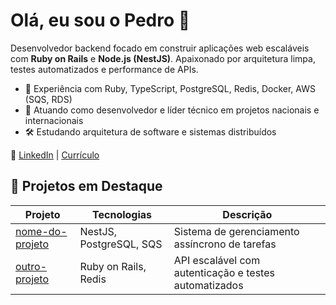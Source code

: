 # Olá, eu sou o Pedro 👋

Desenvolvedor backend focado em construir aplicações web escaláveis com **Ruby on Rails** e **Node.js (NestJS)**. Apaixonado por arquitetura limpa, testes automatizados e performance de APIs.

- 💼 Experiência com Ruby, TypeScript, PostgreSQL, Redis, Docker, AWS (SQS, RDS)
- 📌 Atuando como desenvolvedor e líder técnico em projetos nacionais e internacionais
- 🛠️ Estudando arquitetura de software e sistemas distribuídos

🔗 [LinkedIn](https://linkedin.com/in/seu-usuario) | [Currículo](link-do-pdf-ou-gdrive)

## 📂 Projetos em Destaque
| Projeto | Tecnologias | Descrição |
|--------|-------------|-----------|
| [nome-do-projeto](link) | NestJS, PostgreSQL, SQS | Sistema de gerenciamento assíncrono de tarefas |
| [outro-projeto](link) | Ruby on Rails, Redis | API escalável com autenticação e testes automatizados |
